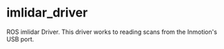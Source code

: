 # imlidar_driver
ROS imlidar Driver. This driver works to reading scans from the Inmotion's USB port.
